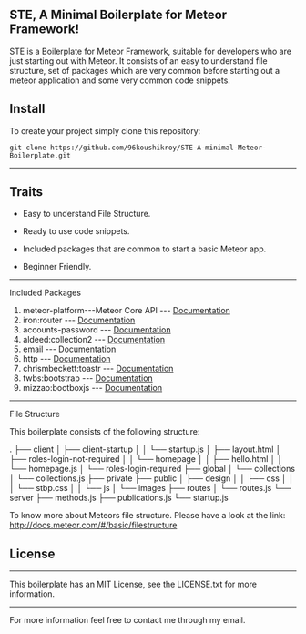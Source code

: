 STE, A Minimal Boilerplate for Meteor Framework!
-----------------------------------------------------------

STE is a Boilerplate for Meteor Framework, suitable for developers who are just starting out with Meteor. It consists of an easy to understand file structure, set of packages which are very common before starting out a meteor application and some very common code snippets.

Install
------

To create your project simply clone this repository:

    git clone https://github.com/96koushikroy/STE-A-minimal-Meteor-Boilerplate.git

-----


Traits
-------

 - Easy to understand File Structure.
 
 - Ready to use code snippets.
 
 - Included packages that are common to start a basic Meteor app.
 
 - Beginner Friendly.

----------

Included Packages

 1. meteor-platform---Meteor Core API --- [Documentation](http://docs.meteor.com/#/full/)
 2. iron:router --- [Documentation](https://github.com/iron-meteor/iron-router)
 3. accounts-password --- [Documentation](http://blog.benmcmahen.com/post/41741539120/building-a-customized-accounts-ui-for-meteor)
 4. aldeed:collection2 --- [Documentation](https://github.com/aldeed/meteor-collection2/)
 5. email --- [Documentation](http://docs.meteor.com/#/full/email)
 6. http --- [Documentation](http://docs.meteor.com/#/full/http)
 7. chrismbeckett:toastr --- [Documentation](https://github.com/chrismbeckett/meteor-toastr/)
 8. twbs:bootstrap --- [Documentation](https://github.com/twbs/bootstrap/)
 9. mizzao:bootboxjs --- [Documentation](https://github.com/TimHeckel/meteor-bootboxjs/)

---
File Structure

This boilerplate consists of the following structure:

.
├── client
│   ├── client-startup
│   │   └── startup.js
│   ├── layout.html
│   ├── roles-login-not-required
│   │   └── homepage
│   │       ├── hello.html
│   │       └── homepage.js
│   └── roles-login-required
├── global
│   └── collections
│       └── collections.js
├── private
├── public
│   ├── design
│   │   ├── css
│   │   │   └── stbp.css
│   │   └── js
│   └── images
├── routes
│   └── routes.js
└── server
    ├── methods.js
    ├── publications.js
    └── startup.js

To know more about Meteors file structure. Please have a look at the link: http://docs.meteor.com/#/basic/filestructure 

License
-------
---

This boilerplate has an MIT License, see the LICENSE.txt for more information.

---
For more information feel free to contact me through my email.
